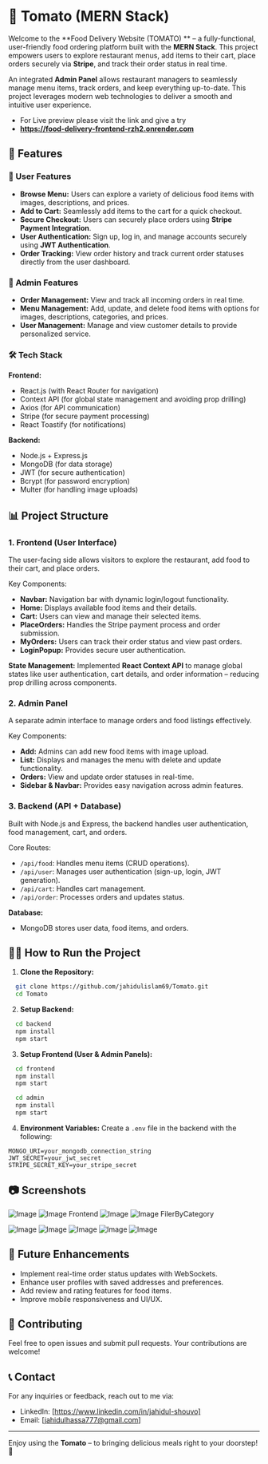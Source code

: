 # 🍔 Tomato (MERN Stack)

Welcome to the **Food Delivery Website (TOMATO) ** – a fully-functional, user-friendly food ordering platform built with the **MERN Stack**. This project empowers users to explore restaurant menus, add items to their cart, place orders securely via **Stripe**, and track their order status in real time.

An integrated **Admin Panel** allows restaurant managers to seamlessly manage menu items, track orders, and keep everything up-to-date. This project leverages modern web technologies to deliver a smooth and intuitive user experience.
- For Live preview please visit the link and give a try
- **https://food-delivery-frontend-rzh2.onrender.com**

## 🌟 Features

### 🚀 User Features
- **Browse Menu:** Users can explore a variety of delicious food items with images, descriptions, and prices.
- **Add to Cart:** Seamlessly add items to the cart for a quick checkout.
- **Secure Checkout:** Users can securely place orders using **Stripe Payment Integration**.
- **User Authentication:** Sign up, log in, and manage accounts securely using **JWT Authentication**.
- **Order Tracking:** View order history and track current order statuses directly from the user dashboard.

### 🔐 Admin Features
- **Order Management:** View and track all incoming orders in real time.
- **Menu Management:** Add, update, and delete food items with options for images, descriptions, categories, and prices.
- **User Management:** Manage and view customer details to provide personalized service.

### 🛠️ Tech Stack

**Frontend:**
- React.js (with React Router for navigation)
- Context API (for global state management and avoiding prop drilling)
- Axios (for API communication)
- Stripe (for secure payment processing)
- React Toastify (for notifications)

**Backend:**
- Node.js + Express.js
- MongoDB (for data storage)
- JWT (for secure authentication)
- Bcrypt (for password encryption)
- Multer (for handling image uploads)

## 📊 Project Structure

### 1. **Frontend (User Interface)**
The user-facing side allows visitors to explore the restaurant, add food to their cart, and place orders.

Key Components:
- **Navbar:** Navigation bar with dynamic login/logout functionality.
- **Home:** Displays available food items and their details.
- **Cart:** Users can view and manage their selected items.
- **PlaceOrders:** Handles the Stripe payment process and order submission.
- **MyOrders:** Users can track their order status and view past orders.
- **LoginPopup:** Provides secure user authentication.

**State Management:**
Implemented **React Context API** to manage global states like user authentication, cart details, and order information – reducing prop drilling across components.

### 2. **Admin Panel**
A separate admin interface to manage orders and food listings effectively.

Key Components:
- **Add:** Admins can add new food items with image upload.
- **List:** Displays and manages the menu with delete and update functionality.
- **Orders:** View and update order statuses in real-time.
- **Sidebar & Navbar:** Provides easy navigation across admin features.

### 3. **Backend (API + Database)**
Built with Node.js and Express, the backend handles user authentication, food management, cart, and orders.

Core Routes:
- `/api/food`: Handles menu items (CRUD operations).
- `/api/user`: Manages user authentication (sign-up, login, JWT generation).
- `/api/cart`: Handles cart management.
- `/api/order`: Processes orders and updates status.

**Database:**
- MongoDB stores user data, food items, and orders.

## 🧑‍💻 How to Run the Project

1. **Clone the Repository:**
```bash
  git clone https://github.com/jahidulislam69/Tomato.git
  cd Tomato
```

2. **Setup Backend:**
```bash
  cd backend
  npm install
  npm start
```

3. **Setup Frontend (User & Admin Panels):**
```bash
  cd frontend
  npm install
  npm start

  cd admin
  npm install
  npm start
```

4. **Environment Variables:**
Create a `.env` file in the backend with the following:
```env
MONGO_URI=your_mongodb_connection_string
JWT_SECRET=your_jwt_secret
STRIPE_SECRET_KEY=your_stripe_secret
```

## 📷 Screenshots
![Image](https://github.com/user-attachments/assets/6e49a5ad-8cfc-40cd-ace8-095cab6d1946)
![Image](https://github.com/user-attachments/assets/06b33f73-0fcd-483a-86a8-95ff102ff1b2)
Frontend
![Image](https://github.com/user-attachments/assets/761a04cc-fd68-466a-bfd6-fb18687c848c)
![Image](https://github.com/user-attachments/assets/8b933fef-92e8-423d-95bb-5f5075f88e93)
FilerByCategory

![Image](https://github.com/user-attachments/assets/550f29f4-82cb-44e0-8271-7287fca93124)
![Image](https://github.com/user-attachments/assets/05279a9e-ef9f-4d17-85a7-080f2cf0ae3a)
![Image](https://github.com/user-attachments/assets/a293c67c-273e-4cdf-8d48-38291aab2992)
![Image](https://github.com/user-attachments/assets/a5020ff7-6ef9-4677-bcf9-1771b7eef688)
![Image](https://github.com/user-attachments/assets/c42208e4-d090-4b1b-8f80-563883b9414d)

## 📌 Future Enhancements
- Implement real-time order status updates with WebSockets.
- Enhance user profiles with saved addresses and preferences.
- Add review and rating features for food items.
- Improve mobile responsiveness and UI/UX.

## 🤝 Contributing
Feel free to open issues and submit pull requests. Your contributions are welcome!

## 📞 Contact
For any inquiries or feedback, reach out to me via:
- LinkedIn: [https://www.linkedin.com/in/jahidul-shouvo]
- Email: [jahidulhassa777@gmail.com]

---

Enjoy using the **Tomato** – to bringing delicious meals right to your doorstep! 🚀

